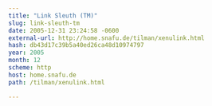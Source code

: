 ```yaml
---
title: "Link Sleuth (TM)"
slug: link-sleuth-tm
date: 2005-12-31 23:24:58 -0600
external-url: http://home.snafu.de/tilman/xenulink.html
hash: db43d17c39b5a40ed26ca48d10974797
year: 2005
month: 12
scheme: http
host: home.snafu.de
path: /tilman/xenulink.html

---
```



